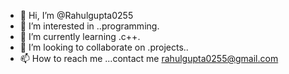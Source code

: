 - 👋 Hi, I’m @Rahulgupta0255
- 👀 I’m interested in ..programming.
- 🌱 I’m currently learning .c++.
- 💞️ I’m looking to collaborate on .projects..
- 📫 How to reach me ...contact me rahulgupta0255@gmail.com

<!---
Rahulgupta0255/Rahulgupta0255 is a ✨ special ✨ repository because its `README.md` (this file) appears on your GitHub profile.
You can click the Preview link to take a look at your changes.
--->
